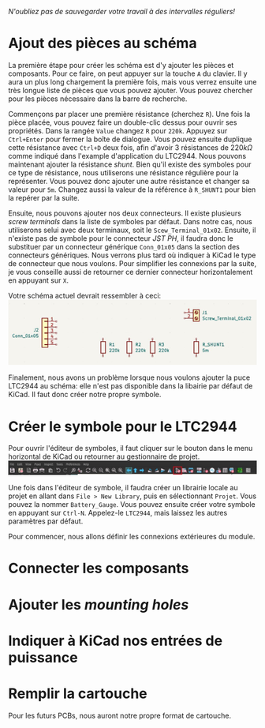 *N'oubliez pas de sauvegarder votre travail à des intervalles réguliers!*

# Ajout des pièces au schéma
La première étape pour créer les schéma est d'y ajouter les pièces et composants. Pour ce faire, on
peut appuyer sur la touche `A` du clavier. Il y aura un plus long chargement la première fois, mais
vous verrez ensuite une très longue liste de pièces que vous pouvez ajouter. Vous pouvez chercher
pour les pièces nécessaire dans la barre de recherche.

Commençons par placer une première résistance (cherchez `R`). Une fois la pièce placée, vous pouvez
faire un double-clic dessus pour ouvrir ses propriétés. Dans la rangée `Value` changez `R` pour
`220k`. Appuyez sur `Ctrl+Enter` pour fermer la boîte de dialogue. Vous pouvez ensuite duplique
cette résistance avec `Ctrl+D` deux fois, afin d'avoir 3 résistances de $220kΩ$ comme indiqué dans
l'example d'application du LTC2944. Nous pouvons maintenant ajouter la résistance *shunt*. Bien
qu'il existe des symboles pour ce type de résistance, nous utiliserons une résistance régulière pour
la représenter. Vous pouvez donc ajouter une autre résistance et changer sa valeur pour `5m`.
Changez aussi la valeur de la référence à `R_SHUNT1` pour bien la repérer par la suite.

Ensuite, nous pouvons ajouter nos deux connecteurs. Il existe plusieurs *screw terminals* dans la
liste de symboles par défaut. Dans notre cas, nous utiliserons selui avec deux terminaux, soit le
`Scew_Terminal_01x02`. Ensuite, il n'existe pas de symbole pour le connecteur *JST PH*, il faudra
donc le substituer par un connecteur générique `Conn_01x05` dans la section des connecteurs
génériques. Nous verrons plus tard où indiquer à KiCad le type de connecteur que nous voulons. Pour
simplifier les connexions par la suite, je vous conseille aussi de retourner ce dernier connecteur
horizontalement en appuyant sur `X`.

Votre schéma actuel devrait ressembler à ceci:
![Ajout des pièces au schéma](img/progress_1_1.jpg)

Finalement, nous avons un problème lorsque nous voulons ajouter la puce LTC2944 au schéma: elle
n'est pas disponible dans la libairie par défaut de KiCad. Il faut donc créer notre propre symbole.

# Créer le symbole pour le LTC2944
Pour ouvrir l'éditeur de symboles, il faut cliquer sur le bouton dans le menu horizontal de KiCad ou
retourner au gestionnaire de projet.
![Emplacement de l'éditeur de symboles](img/symbol_editor_location.jpg)

Une fois dans l'éditeur de symbole, il faudra créer un librairie locale au projet en allant dans
`File > New Library`, puis en sélectionnant `Projet`. Vous pouvez la nommer `Battery_Gauge`. Vous
pouvez ensuite créer votre symbole en appuyant sur `Ctrl-N`. Appelez-le `LTC2944`, mais laissez les
autres paramètres par défaut.

Pour commencer, nous allons définir les connexions extérieures du module.

# Connecter les composants

# Ajouter les *mounting holes*

# Indiquer à KiCad nos entrées de puissance

# Remplir la cartouche
Pour les futurs PCBs, nous auront notre propre format de cartouche.
